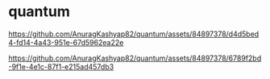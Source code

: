 # quantum



https://github.com/AnuragKashyap82/quantum/assets/84897378/d4d5bed4-fd14-4a43-951e-67d5962ea22e



https://github.com/AnuragKashyap82/quantum/assets/84897378/6789f2bd-9f1e-4e1c-87f1-e215ad457db3

